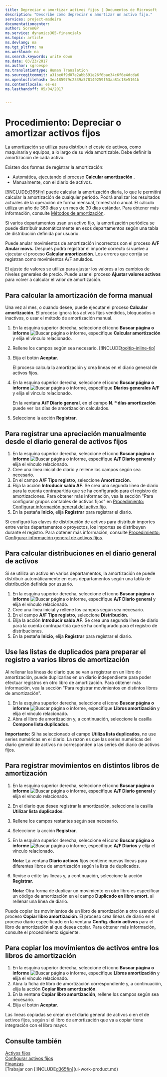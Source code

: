 ```yaml
---
title: Depreciar o amortizar activos fijos | Documentos de Microsoft
description: "Describe cómo depreciar o amortizar un activo fijo."
services: project-madeira
documentationcenter: 
author: SorenGP
ms.service: dynamics365-financials
ms.topic: article
ms.devlang: na
ms.tgt_pltfrm: na
ms.workload: na
ms.search.keywords: write down
ms.date: 03/23/2017
ms.author: sgroespe
ms.translationtype: Human Translation
ms.sourcegitcommit: a31be0f9d07e2abb591e26f6bae34c6f6e4dcda6
ms.openlocfilehash: 3ea185979c2339a578149259f53aa81c18e5161b
ms.contentlocale: es-es
ms.lasthandoff: 05/04/2017


---
```

# <a name="how-to-depreciate-or-amortize-fixed-assets"></a>Procedimiento: Depreciar o amortizar activos fijos
La amortización se utiliza para distribuir el coste de activos, como maquinaria y equipos, a lo largo de su vida amortizable. Debe definir la amortización de cada activo.  

 Existen dos formas de registrar la amortización:  

* Automática, ejecutando el proceso **Calcular amortización** .  
* Manualmente, con el diario de activos.  

[!INCLUDE[d365fin](includes/d365fin_md.md)] puede calcular la amortización diaria, lo que le permitirá calcular la amortización de cualquier periodo. Podrá analizar los resultados actuales de la operación de forma mensual, trimestral o anual. El cálculo utiliza un año de 360 días y un mes de 30 días estándar. Para obtener más información, consulte [Métodos de amortización](fa-depreciation-methods.md).  

Si varios departamentos usan un activo fijo, la amortización periódica se puede distribuir automáticamente en esos departamentos según una tabla de distribución definida por usuario.  

Puede anular movimientos de amortización incorrectos con el proceso **A/F Anular movs.** Después podrá registrar el importe correcto si vuelve a ejecutar el proceso **Calcular amortización**. Los errores que corrija se registran como movimientos A/F anulados.  

El ajuste de valores se utiliza para ajustar los valores a los cambios de niveles generales de precio. Puede usar el proceso **Ajustar valores activos** para volver a calcular el valor de amortización.  

## <a name="to-calculate-depreciation-automatically"></a>Para calcular la amortización de forma manual
Una vez al mes, o cuando desee, puede ejecutar el proceso **Calcular amortización**. El proceso ignora los activos fijos vendidos, bloqueados o inactivos, o usar el método de amortización manual.  

1. En la esquina superior derecha, seleccione el icono **Buscar página o informe** ![Buscar página o informe](media/ui-search/search_small.png "Icono Buscar página o informe"), especifique **Calcular amortización** y elija el vínculo relacionado.  
2. Rellene los campos según sea necesario. [!INCLUDE[tooltip-inline-tip](includes/tooltip-inline-tip_md.md)]  
3. Elija el botón **Aceptar**.  

    El proceso calcula la amortización y crea líneas en el diario general de activos fijos.  
4. En la esquina superior derecha, seleccione el icono **Buscar página o informe** ![Buscar página o informe](media/ui-search/search_small.png "Icono Buscar página o informe"), especifique **Diarios generales A/F** y elija el vínculo relacionado.  

    En la ventana **A/F Diario general**, en el campo **N. º días amortización** puede ver los días de amortización calculados.  
5. Seleccione la acción **Registrar**.  

## <a name="to-post-depreciation-manually-from-the-fixed-asset-gl-journal"></a>Para registrar una apreciación manualmente desde el diario general de activos fijos
1. En la esquina superior derecha, seleccione el icono **Buscar página o informe** ![Buscar página o informe](media/ui-search/search_small.png "Icono Buscar página o informe"), especifique **A/F Diario general** y elija el vínculo relacionado.  
2. Cree una línea inicial de diario y rellene los campos según sea necesario.  
3. En el campo **A/F Tipo registro**, seleccione **Amortización**.  
4. Elija la acción **Introducir saldo AF**. Se crea una segunda línea de diario para la cuenta contrapartida que se ha configurado para el registro de amortizaciones. Para obtener más información, vea la sección "Para configurar grupos contables de activos fijos" en [Procedimiento: Configurar información general del activo fijo](fa-how-setup-general.md).  
5. En la pestaña **Inicio**, elija **Registrar** para registrar el diario.  

Si configuró las claves de distribución de activos para distribuir importes entre varios departamentos o proyectos, los importes se distribuyen durante el registro. Para obtener más información, consulte [Procedimiento: Configurar información general de activos fijos](fa-how-setup-general.md).  

## <a name="to-calculate-allocations-in-the-fixed-asset-gl-journal"></a>Para calcular distribuciones en el diario general de activos
Si se utiliza un activo en varios departamentos, la amortización se puede distribuir automáticamente en esos departamentos según una tabla de distribución definida por usuario.  

1. En la esquina superior derecha, seleccione el icono **Buscar página o informe** ![Buscar página o informe](media/ui-search/search_small.png "Icono Buscar página o informe"), especifique **A/F Diario general** y elija el vínculo relacionado.  
2. Cree una línea inicial y rellene los campos según sea necesario.
3. En el campo **A/F Tipo registro**, seleccione **Distribución**.  
4. Elija la acción **Introducir saldo AF**. Se crea una segunda línea de diario para la cuenta contrapartida que se ha configurado para el registro de distribuciones.  
5. En la pestaña **Inicio**, elija **Registrar** para registrar el diario.  

## <a name="use-duplication-lists-to-prepare-to-post-to-multiple-depreciation-books"></a>Use las listas de duplicados para preparar el registro a varios libros de amortización
Al rellenar las líneas de diario que se van a registrar en un libro de amortización, puede duplicarlas en un diario independiente para poder efectuar registros en otro libro de amortización. Para obtener más información, vea la sección "Para registrar movimientos en distintos libros de amortización".

1. En la esquina superior derecha, seleccione el icono **Buscar página o informe** ![Buscar página o informe](media/ui-search/search_small.png "Icono Buscar página o informe"), especifique **Libros amortización** y elija el vínculo relacionado.  
2. Abra el libro de amortización y, a continuación, seleccione la casilla **Compone lista duplicados**.  

**Importante:** Si ha seleccionado el campo **Utiliza lista duplicados**, no use series numéricas en el diario. La razón es que las series numéricas del diario general de activos no corresponden a las series del diario de activos fijos.  

## <a name="to-post-entries-to-different-depreciation-books"></a>Para registrar movimientos en distintos libros de amortización
1. En la esquina superior derecha, seleccione el icono **Buscar página o informe** ![Buscar página o informe](media/ui-search/search_small.png "Icono Buscar página o informe"), especifique **A/F Diario general** y elija el vínculo relacionado.  
2. En el diario que desee registrar la amortización, seleccione la casilla **Utilizar lista duplicados**.  
3. Rellene los campos restantes según sea necesario.  
4. Seleccione la acción **Registrar**.  
5. En la esquina superior derecha, seleccione el icono **Buscar página o informe** ![Buscar página o informe](media/ui-search/search_small.png "Icono Buscar página o informe"), especifique **A/F Diarios** y elija el vínculo relacionado.  

    **Nota:** La ventana **Diario activos** fijos contiene nuevas líneas para diferentes libros de amortización según la lista de duplicados.  
6. Revise o edite las líneas y, a continuación, seleccione la acción **Registrar**.  

    **Nota:** Otra forma de duplicar un movimiento en otro libro es especificar un código de amortización en el campo **Duplicado en libro amort.** al rellenar una línea de diario.  

Puede copiar los movimientos de un libro de amortización a otro usando el proceso **Copiar libro amortización**. El proceso crea líneas de diario en el proceso diario especificado en la ventana **Config. diario activos** para el libro de amortización al que desea copiar. Para obtener más información, consulte el procedimiento siguiente.  

## <a name="to-copy-fixed-asset-ledger-entries-between-depreciation-books"></a>Para copiar los movimientos de activos entre los libros de amortización
1. En la esquina superior derecha, seleccione el icono **Buscar página o informe** ![Buscar página o informe](media/ui-search/search_small.png "Icono Buscar página o informe"), especifique **Libros amortización** y elija el vínculo relacionado.  
2. Abra la ficha de libro de amortización correspondiente y, a continuación, elija la acción **Copiar libro amortización**.  
3. En la ventana **Copiar libro amortización**, rellene los campos según sea necesario.  
4. Elija el botón **Aceptar**.  

Las líneas copiadas se crean en el diario general de activos o en el de activos fijos, según si el libro de amortización que va a copiar tiene integración con el libro mayor.  

## <a name="see-also"></a>Consulte también
[Activos fijos](fa-manage.md)  
[Configurar activos fijos](fa-setup.md)  
[Finanzas](finance.md)  
[Trabajar con [!INCLUDE[d365fin](includes/d365fin_md.md)](ui-work-product.md)  

